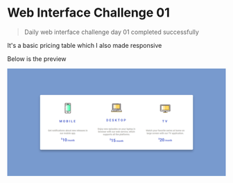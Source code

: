 # Web Interface Challenge 01

> Daily web interface challenge day 01 completed successfully

It's a basic pricing table which I also made responsive

Below is the preview

![Preview](./challenge.png "Pricing Table")